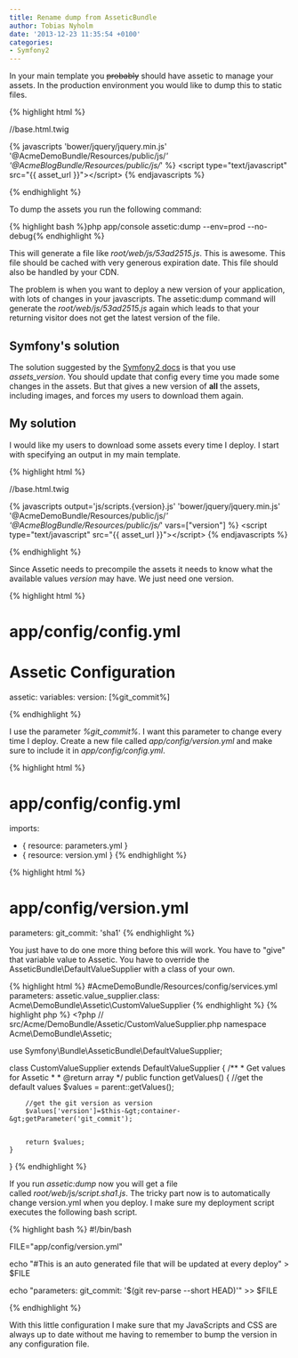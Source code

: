 ```yaml
---
title: Rename dump from AsseticBundle
author: Tobias Nyholm
date: '2013-12-23 11:35:54 +0100'
categories:
- Symfony2
---
```


In your main template you <span style="text-decoration: line-through;">probably</span> should have assetic to manage your assets. In the production environment you would like to dump this to static files.


{% highlight html %}


//base.html.twig


\{\% javascripts
 'bower/jquery/jquery.min.js'
 '@AcmeDemoBundle/Resources/public/js/*'
 '@AcmeBlogBundle/Resources/public/js/*'
\%\}
 &lt;script type=&quot;text/javascript&quot; src=&quot;{{ asset_url }}&quot;&gt;&lt;/script&gt;
 \{\% endjavascripts \%\}


{% endhighlight %}


To dump the assets you run the following command:


{% highlight bash %}php app/console assetic:dump --env=prod --no-debug{% endhighlight %}


This will generate a file like <em>root/web/js/53ad2515.js</em>. This is awesome. This file should be cached with very generous expiration date. This file should also be handled by your CDN.


The problem is when you want to deploy a new version of your application, with lots of changes in your javascripts. The assetic:dump command will generate the <em>root/web/js/53ad2515.js</em> again which leads to that your returning visitor does not get the latest version of the file.

<h2>Symfony's solution</h2>

The solution suggested by the <a href="http://symfony.com/doc/current/reference/configuration/framework.html#ref-framework-assets-version">Symfony2 docs</a> is that you use <em>assets_version</em>. You should update that config every time you made some changes in the assets. But that gives a new version of <strong>all</strong> the assets, including images, and forces my users to download them again.

<h2>My solution</h2>

I would like my users to download some assets every time I deploy. I start with specifying an output in my main template.


{% highlight html %}


//base.html.twig


\{\% javascripts output='js/scripts.{version}.js'
'bower/jquery/jquery.min.js'
'@AcmeDemoBundle/Resources/public/js/*'
'@AcmeBlogBundle/Resources/public/js/*'
 vars=[&quot;version&quot;]
\%\}
&lt;script type=&quot;text/javascript&quot; src=&quot;{{ asset_url }}&quot;&gt;&lt;/script&gt;
\{\% endjavascripts \%\}


{% endhighlight %}


Since Assetic needs to precompile the assets it needs to know what the available values <em>version</em> may have. We just need one version.


{% highlight html %}
# app/config/config.yml
# Assetic Configuration
assetic:
  variables:
    version: [%git_commit%]


{% endhighlight %}


I use the parameter <em>%git_commit%</em>. I want this parameter to change every time I deploy. Create a new file called <em>app/config/version.yml</em> and make sure to include it in <em>app/config/config.yml</em>.


{% highlight html %}
# app/config/config.yml
imports:
  - { resource: parameters.yml }
  - { resource: version.yml }
{% endhighlight %}


{% highlight html %}
# app/config/version.yml
parameters:
 git_commit: 'sha1'
{% endhighlight %}


You just have to do one more thing before this will work. You have to "give" that variable value to Assetic. You have to override the AsseticBundle\DefaultValueSupplier with a class of your own.


{% highlight html %}
#AcmeDemoBundle/Resources/config/services.yml
parameters:
  assetic.value_supplier.class: Acme\DemoBundle\Assetic\CustomValueSupplier
{% endhighlight %}
{% highlight php %}
&lt;?php
// src/Acme/DemoBundle/Assetic/CustomValueSupplier.php
namespace Acme\DemoBundle\Assetic;


use Symfony\Bundle\AsseticBundle\DefaultValueSupplier;


class CustomValueSupplier extends DefaultValueSupplier
{
    /**
     * Get values for Assetic
     *
     * @return array
     */
    public function getValues()
    {
        //get the default values
        $values = parent::getValues();


        //get the git version as version
        $values['version']=$this-&gt;container-&gt;getParameter('git_commit');


        return $values;
    }
}
{% endhighlight %}


If you run <em>assetic:dump</em> now you will get a file called <em>root/web/js/script.sha1.js</em>. The tricky part now is to automatically change version.yml when you deploy. I make sure my deployment script executes the following bash script.


{% highlight bash %}
#!/bin/bash


FILE=&quot;app/config/version.yml&quot;


echo &quot;#This is an auto generated file that will be updated at every deploy&quot; &gt; $FILE


echo &quot;parameters:
 git_commit: '$(git rev-parse --short HEAD)'&quot; &gt;&gt; $FILE


{% endhighlight %}


With this little configuration I make sure that my JavaScripts and CSS are always up to date without me having to remember to bump the version in any configuration file.

